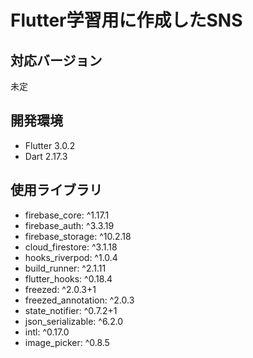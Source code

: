 # Flutter学習用に作成したSNS

## 対応バージョン

未定

## 開発環境

- Flutter 3.0.2 
- Dart 2.17.3 

## 使用ライブラリ

- firebase_core: ^1.17.1
- firebase_auth: ^3.3.19
- firebase_storage: ^10.2.18
- cloud_firestore: ^3.1.18
- hooks_riverpod: ^1.0.4
- build_runner: ^2.1.11
- flutter_hooks: ^0.18.4
- freezed: ^2.0.3+1
- freezed_annotation: ^2.0.3
- state_notifier: ^0.7.2+1
- json_serializable: ^6.2.0
- intl: ^0.17.0
- image_picker: ^0.8.5



